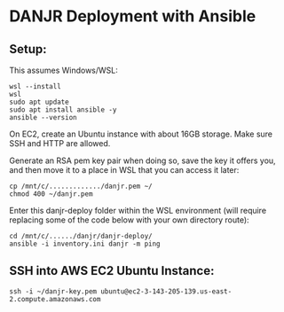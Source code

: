 
# DANJR Deployment with Ansible

## Setup:

This assumes Windows/WSL:

```
wsl --install
wsl
sudo apt update
sudo apt install ansible -y
ansible --version
```

On EC2, create an Ubuntu instance with about 16GB storage. Make sure SSH and HTTP are allowed.

Generate an RSA pem key pair when doing so, save the key it offers you, and then move it to a place in WSL that you can access it later:

```
cp /mnt/c/............./danjr.pem ~/
chmod 400 ~/danjr.pem
```

Enter this danjr-deploy folder within the WSL environment (will require replacing some of the code below with your own directory route):

```
cd /mnt/c/....../danjr/danjr-deploy/
ansible -i inventory.ini danjr -m ping
```



## SSH into AWS EC2 Ubuntu Instance:

```
ssh -i ~/danjr-key.pem ubuntu@ec2-3-143-205-139.us-east-2.compute.amazonaws.com
```

